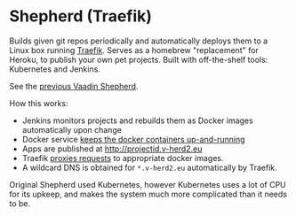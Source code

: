 # Shepherd (Traefik)

Builds given git repos periodically and automatically deploys them to a Linux box running
[Traefik](https://traefik.io).
Serves as a homebrew "replacement" for Heroku, to publish your own pet projects.
Built with off-the-shelf tools: Kubernetes and Jenkins.

See the [previous Vaadin Shepherd](https://github.com/mavi/shepherd).

How this works:

* Jenkins monitors projects and rebuilds them as Docker images automatically upon change
* Docker service [keeps the docker containers up-and-running](https://mvysny.github.io/vaadin-docker-service/)
* Apps are published at http://projectid.v-herd2.eu
* Traefik [proxies requests](https://mvysny.github.io/2-vaadin-apps-1-traefik/) to appropriate docker images.
* A wildcard DNS is obtained for `*.v-herd2.eu` automatically by Traefik.

Original Shepherd used Kubernetes, however Kubernetes uses a lot of CPU for its upkeep,
and makes the system much more complicated than it needs to be.
